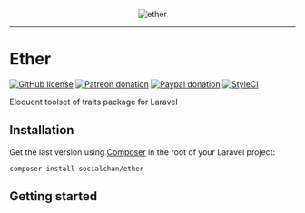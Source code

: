 <p align="center">
	<img src="http://i.imgur.com/ozJw2Dn.png" alt="ether">
</p>

<hr />

# Ether
[![GitHub license](https://img.shields.io/badge/license-MIT-blue.svg?style=flat-square)](https://raw.githubusercontent.com/Social-chan/Ether/master/LICENSE) [![Patreon donation](https://img.shields.io/badge/patreon-donate-orange.svg?style=flat-square)](https://www.patreon.com/d8vjork) [![Paypal donation](https://img.shields.io/badge/paypal-donate-blue.svg?style=flat-square)](https://www.paypal.me/d8vjork) [![StyleCI](https://styleci.io/repos/99322952/shield?branch=master)](https://styleci.io/repos/99322952)

Eloquent toolset of traits package for Laravel

## Installation

Get the last version using [Composer](https://getcomposer.org/) in the root of your Laravel project:

```
composer install socialchan/ether
```

## Getting started